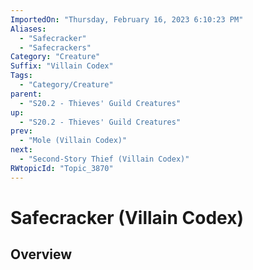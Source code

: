 ```yaml
---
ImportedOn: "Thursday, February 16, 2023 6:10:23 PM"
Aliases:
  - "Safecracker"
  - "Safecrackers"
Category: "Creature"
Suffix: "Villain Codex"
Tags:
  - "Category/Creature"
parent:
  - "S20.2 - Thieves' Guild Creatures"
up:
  - "S20.2 - Thieves' Guild Creatures"
prev:
  - "Mole (Villain Codex)"
next:
  - "Second-Story Thief (Villain Codex)"
RWtopicId: "Topic_3870"
---
```

# Safecracker (Villain Codex)
## Overview

